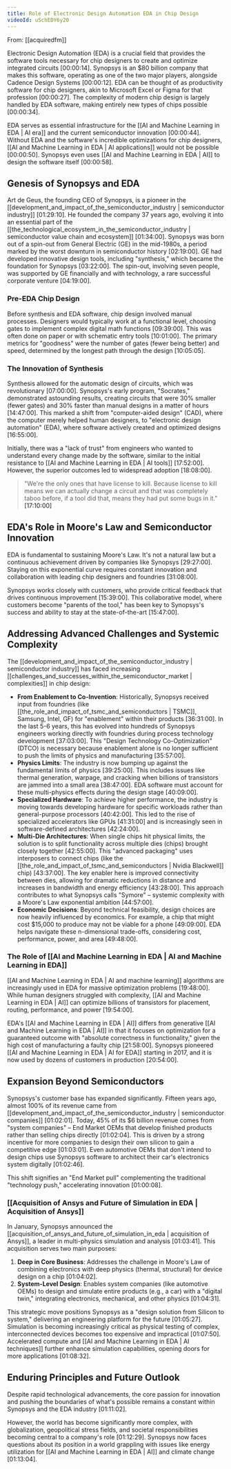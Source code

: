 ```yaml
---
title: Role of Electronic Design Automation EDA in Chip Design
videoId: uSchEDY6y20
---
```


From: [[acquiredfm]] <br/> 

Electronic Design Automation (EDA) is a crucial field that provides the software tools necessary for chip designers to create and optimize integrated circuits <a class="yt-timestamp" data-t="00:00:14">[00:00:14]</a>. Synopsys is an $80 billion company that makes this software, operating as one of the two major players, alongside Cadence Design Systems <a class="yt-timestamp" data-t="00:00:12">[00:00:12]</a>. EDA can be thought of as productivity software for chip designers, akin to Microsoft Excel or Figma for that profession <a class="yt-timestamp" data-t="00:00:27">[00:00:27]</a>. The complexity of modern chip design is largely handled by EDA software, making entirely new types of chips possible <a class="yt-timestamp" data-t="00:00:34">[00:00:34]</a>.

EDA serves as essential infrastructure for the [[AI and Machine Learning in EDA | AI era]] and the current semiconductor innovation <a class="yt-timestamp" data-t="00:00:44">[00:00:44]</a>. Without EDA and the software's incredible optimizations for chip designers, [[AI and Machine Learning in EDA | AI applications]] would not be possible <a class="yt-timestamp" data-t="00:00:50">[00:00:50]</a>. Synopsys even uses [[AI and Machine Learning in EDA | AI]] to design the software itself <a class="yt-timestamp" data-t="00:00:58">[00:00:58]</a>.

## Genesis of Synopsys and EDA

Art de Geus, the founding CEO of Synopsys, is a pioneer in the [[development_and_impact_of_the_semiconductor_industry | semiconductor industry]] <a class="yt-timestamp" data-t="01:29:10">[01:29:10]</a>. He founded the company 37 years ago, evolving it into an essential part of the [[the_technological_ecosystem_in_the_semiconductor_industry | semiconductor value chain and ecosystem]] <a class="yt-timestamp" data-t="01:34:00">[01:34:00]</a>. Synopsys was born out of a spin-out from General Electric (GE) in the mid-1980s, a period marked by the worst downturn in semiconductor history <a class="yt-timestamp" data-t="02:19:00">[02:19:00]</a>. GE had developed innovative design tools, including "synthesis," which became the foundation for Synopsys <a class="yt-timestamp" data-t="03:22:00">[03:22:00]</a>. The spin-out, involving seven people, was supported by GE financially and with technology, a rare successful corporate venture <a class="yt-timestamp" data-t="04:19:00">[04:19:00]</a>.

### Pre-EDA Chip Design

Before synthesis and EDA software, chip design involved manual processes. Designers would typically work at a functional level, choosing gates to implement complex digital math functions <a class="yt-timestamp" data-t="09:39:00">[09:39:00]</a>. This was often done on paper or with schematic entry tools <a class="yt-timestamp" data-t="10:01:00">[10:01:00]</a>. The primary metrics for "goodness" were the number of gates (fewer being better) and speed, determined by the longest path through the design <a class="yt-timestamp" data-t="10:05:00">[10:05:05]</a>.

### The Innovation of Synthesis

Synthesis allowed for the automatic design of circuits, which was revolutionary <a class="yt-timestamp" data-t="07:00:00">[07:00:00]</a>. Synopsys's early program, "Socrates," demonstrated astounding results, creating circuits that were 30% smaller (fewer gates) and 30% faster than manual designs in a matter of hours <a class="yt-timestamp" data-t="14:47:00">[14:47:00]</a>. This marked a shift from "computer-aided design" (CAD), where the computer merely helped human designers, to "electronic design automation" (EDA), where software actively created and optimized designs <a class="yt-timestamp" data-t="16:55:00">[16:55:00]</a>.

Initially, there was a "lack of trust" from engineers who wanted to understand every change made by the software, similar to the initial resistance to [[AI and Machine Learning in EDA | AI tools]] <a class="yt-timestamp" data-t="17:52:00">[17:52:00]</a>. However, the superior outcomes led to widespread adoption <a class="yt-timestamp" data-t="18:08:00">[18:08:00]</a>.

> "We're the only ones that have license to kill. Because license to kill means we can actually change a circuit and that was completely taboo before, if a tool did that, means they had put some bugs in it." <a class="yt-timestamp" data-t="17:10:00">[17:10:00]</a>

## EDA's Role in Moore's Law and Semiconductor Innovation

EDA is fundamental to sustaining Moore's Law. It's not a natural law but a continuous achievement driven by companies like Synopsys <a class="yt-timestamp" data-t="29:27:00">[29:27:00]</a>. Staying on this exponential curve requires constant innovation and collaboration with leading chip designers and foundries <a class="yt-timestamp" data-t="31:08:00">[31:08:00]</a>.

Synopsys works closely with customers, who provide critical feedback that drives continuous improvement <a class="yt-timestamp" data-t="15:39:00">[15:39:00]</a>. This collaborative model, where customers become "parents of the tool," has been key to Synopsys's success and ability to stay at the state-of-the-art <a class="yt-timestamp" data-t="15:47:00">[15:47:00]</a>.

## Addressing Advanced Challenges and Systemic Complexity

The [[development_and_impact_of_the_semiconductor_industry | semiconductor industry]] has faced increasing [[challenges_and_successes_within_the_semiconductor_market | complexities]] in chip design:

*   **From Enablement to Co-Invention**: Historically, Synopsys received input from foundries (like [[the_role_and_impact_of_tsmc_and_semiconductors | TSMC]], Samsung, Intel, GF) for "enablement" within their products <a class="yt-timestamp" data-t="36:31:00">[36:31:00]</a>. In the last 5-6 years, this has evolved into hundreds of Synopsys engineers working directly with foundries during process technology development <a class="yt-timestamp" data-t="37:03:00">[37:03:00]</a>. This "Design Technology Co-Optimization" (DTCO) is necessary because enablement alone is no longer sufficient to push the limits of physics and manufacturing <a class="yt-timestamp" data-t="35:57:00">[35:57:00]</a>.
*   **Physics Limits**: The industry is now bumping up against the fundamental limits of physics <a class="yt-timestamp" data-t="39:25:00">[39:25:00]</a>. This includes issues like thermal generation, warpage, and cracking when billions of transistors are jammed into a small area <a class="yt-timestamp" data-t="38:47:00">[38:47:00]</a>. EDA software must account for these multi-physics effects during the design stage <a class="yt-timestamp" data-t="40:09:00">[40:09:00]</a>.
*   **Specialized Hardware**: To achieve higher performance, the industry is moving towards developing hardware for specific workloads rather than general-purpose processors <a class="yt-timestamp" data-t="40:42:00">[40:42:00]</a>. This led to the rise of specialized accelerators like GPUs <a class="yt-timestamp" data-t="41:31:00">[41:31:00]</a> and is increasingly seen in software-defined architectures <a class="yt-timestamp" data-t="42:24:00">[42:24:00]</a>.
*   **Multi-Die Architectures**: When single chips hit physical limits, the solution is to split functionality across multiple dies (chips) brought closely together <a class="yt-timestamp" data-t="42:55:00">[42:55:00]</a>. This "advanced packaging" uses interposers to connect chips (like the [[the_role_and_impact_of_tsmc_and_semiconductors | Nvidia Blackwell]] chip) <a class="yt-timestamp" data-t="43:37:00">[43:37:00]</a>. The key enabler here is improved connectivity between dies, allowing for dramatic reductions in distance and increases in bandwidth and energy efficiency <a class="yt-timestamp" data-t="43:28:00">[43:28:00]</a>. This approach contributes to what Synopsys calls "Symore" – systemic complexity with a Moore's Law exponential ambition <a class="yt-timestamp" data-t="44:57:00">[44:57:00]</a>.
*   **Economic Decisions**: Beyond technical feasibility, design choices are now heavily influenced by economics. For example, a chip that might cost $15,000 to produce may not be viable for a phone <a class="yt-timestamp" data-t="49:09:00">[49:09:00]</a>. EDA helps navigate these n-dimensional trade-offs, considering cost, performance, power, and area <a class="yt-timestamp" data-t="49:48:00">[49:48:00]</a>.

### The Role of [[AI and Machine Learning in EDA | AI and Machine Learning in EDA]]

[[AI and Machine Learning in EDA | AI and machine learning]] algorithms are increasingly used in EDA for massive optimization problems <a class="yt-timestamp" data-t="19:48:00">[19:48:00]</a>. While human designers struggled with complexity, [[AI and Machine Learning in EDA | AI]] can optimize billions of transistors for placement, routing, performance, and power <a class="yt-timestamp" data-t="19:54:00">[19:54:00]</a>.

EDA's [[AI and Machine Learning in EDA | AI]] differs from generative [[AI and Machine Learning in EDA | AI]] in that it focuses on optimization for a guaranteed outcome with "absolute correctness in functionality," given the high cost of manufacturing a faulty chip <a class="yt-timestamp" data-t="21:58:00">[21:58:00]</a>. Synopsys pioneered [[AI and Machine Learning in EDA | AI for EDA]] starting in 2017, and it is now used by dozens of customers in production <a class="yt-timestamp" data-t="20:54:00">[20:54:00]</a>.

## Expansion Beyond Semiconductors

Synopsys's customer base has expanded significantly. Fifteen years ago, almost 100% of its revenue came from [[development_and_impact_of_the_semiconductor_industry | semiconductor companies]] <a class="yt-timestamp" data-t="01:02:01">[01:02:01]</a>. Today, 45% of its $6 billion revenue comes from "system companies" – End Market OEMs that develop finished products rather than selling chips directly <a class="yt-timestamp" data-t="01:02:04">[01:02:04]</a>. This is driven by a strong incentive for more companies to design their own silicon to gain a competitive edge <a class="yt-timestamp" data-t="01:03:01">[01:03:01]</a>. Even automotive OEMs that don't intend to design chips use Synopsys software to architect their car's electronics system digitally <a class="yt-timestamp" data-t="01:02:46">[01:02:46]</a>.

This shift signifies an "End Market pull" complementing the traditional "technology push," accelerating innovation <a class="yt-timestamp" data-t="01:00:08">[01:00:08]</a>.

### [[Acquisition of Ansys and Future of Simulation in EDA | Acquisition of Ansys]]

In January, Synopsys announced the [[acquisition_of_ansys_and_future_of_simulation_in_eda | acquisition of Ansys]], a leader in multi-physics simulation and analysis <a class="yt-timestamp" data-t="01:03:41">[01:03:41]</a>. This acquisition serves two main purposes:

1.  **Deep in Core Business**: Addresses the challenge in Moore's Law of combining electronics with deep physics (thermal, structural) for device design on a chip <a class="yt-timestamp" data-t="01:04:02">[01:04:02]</a>.
2.  **System-Level Design**: Enables system companies (like automotive OEMs) to design and simulate entire products (e.g., a car) with a "digital twin," integrating electronics, mechanical, and other physics <a class="yt-timestamp" data-t="01:04:31">[01:04:31]</a>.

This strategic move positions Synopsys as a "design solution from Silicon to system," delivering an engineering platform for the future <a class="yt-timestamp" data-t="01:05:27">[01:05:27]</a>. Simulation is becoming increasingly critical as physical testing of complex, interconnected devices becomes too expensive and impractical <a class="yt-timestamp" data-t="01:07:50">[01:07:50]</a>. Accelerated compute and [[AI and Machine Learning in EDA | AI techniques]] further enhance simulation capabilities, opening doors for more applications <a class="yt-timestamp" data-t="01:08:32">[01:08:32]</a>.

## Enduring Principles and Future Outlook

Despite rapid technological advancements, the core passion for innovation and pushing the boundaries of what's possible remains a constant within Synopsys and the EDA industry <a class="yt-timestamp" data-t="01:11:02">[01:11:02]</a>.

However, the world has become significantly more complex, with globalization, geopolitical stress fields, and societal responsibilities becoming central to a company's role <a class="yt-timestamp" data-t="01:12:29">[01:12:29]</a>. Synopsys now faces questions about its position in a world grappling with issues like energy utilization for [[AI and Machine Learning in EDA | AI]] and climate change <a class="yt-timestamp" data-t="01:13:04">[01:13:04]</a>.